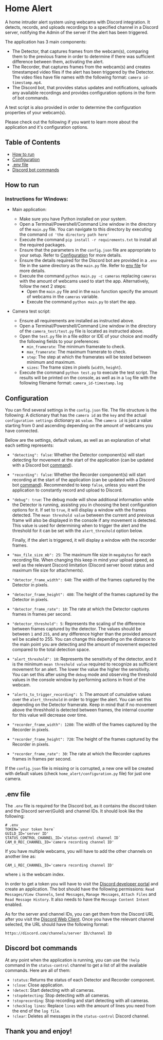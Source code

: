 # Home Alert
A home intruder alert system using webcams with Discord integration. It detects, records, and uploads recordings to a specified channel in a Discord server, notifying the Admin of the server if the alert has been triggered.

The application has 3 main components:
- The Detector, that captures frames from the webcam(s), comparing them to the previous frame in order to determine if there was sufficient difference between them, activating the alert.
- The Recorder, that captures frames from the webcam(s) and creates timestamped video files if the alert has been triggered by the Detector. The video files have file names with the following format: `camera id-timestamp.mp4`.
- The Discord bot, that provides status updates and notifications, uploads any available recordings and provides configuration options in the form of bot commands.

A test script is also provided in order to determine the configuration properties of your webcam(s).

Please check out the following if you want to learn more about the application and it's configuration options.

## Table of Contents
- [How to run](#how-to-run)
- [Configuration](#configuration)
- [.env file](#env-file)
- [Discord bot commands](#discord-bot-commands)


## How to run

### Instructions for Windows:
- Main application:
    - Make sure you have Python installed on your system.
    - Open a Terminal/Powershell/Command Line window in the directory of the `main.py` file. You can navigate to this directory by executing the command `cd 'the directory path here'`
    - Execute the command `pip install -r requirements.txt` to install all the required packages.
    - Ensure that the parameters in the `config.json` file are appropriate to your setup. Refer to [Configuration](#configuration) for more details.
    - Ensure the details required for the Discord bot are provided in a `.env` file in the same directory as the `main.py` file. Refer to [env file](#env-file) for more details.
    - Execute the command `python main.py -c cameras` replacing `cameras` with the amount of webcams used to start the app. Alternatively, follow the next 2 steps:
        - Open the `main.py` file and in the `main` function specify the amount of webcams in the `cameras` variable.
        - Execute the command `python main.py` to start the app.

- Camera test script:
    - Ensure all requirements are installed as instructed above.
    - Open a Terminal/Powershell/Command Line window in the directory of the `camera_test/test.py` file is located as instructed above.
    - Open the `test.py` file in a file editor or IDE of your choice and modify the following fields to your preferences:
        - `min_framerate`: The minimum framerate to check.
        - `max_framerate`: The maximum framerate to check.
        - `step`: The step at which the framerates will be tested between minimum and maximum.
        - `sizes`: The frame sizes in pixels (`width`, `height`).
    - Execute the command `python test.py` to execute the test script. The results will be printed on the console, as well as in a `log` file with the following filename format: `camera_id-timestamp.log`

## Configuration

You can find several settings in the `config.json` file. The file structure is the following: A dictionary that has the `camera id` as the `key` and the actual `configuration settings` dictionary as `value`. The `camera id` is just a value starting from 0 and ascending depending on the amount of webcams you have connected.

Bellow are the settings, default values, as well as an explanation of what each setting represents:

- `"detecting": false`: Whether the Detector component(s) will start detecting for movement at the start of the application (can be updated with a Discord bot [command](#discord-bot-commands)).
- `"recording": false`: Whether the Recorder component(s) will start recording at the start of the application (can be updated with a Discord bot [command](#discord-bot-commands)). Recommended to keep `false`, unless you want the application to constantly record and upload to Discord.
- `"debug": true`: The debug mode will show additional information while the Detector is running, assisting you in choosing the best configuration options for it. If set to `true`, it will display a window with the frames detected. The `mean threshold value` between the current and previous frame will also be displayed in the console if any movement is detected. This value is used for determining when to trigger the alert and the threshold for it can be set with the `alert_threshold` option below.

    Finally, if the alert is triggered, it will display a window with the recorder frames.
- `"max_file_size_mb": 25`: The maximum file size in `megabytes` for each recording file. When changing this keep in mind your upload speed, as well as the relevant Discord limitation (Discord server boost status and maximum file size for attachments).
- `"detector_frame_width": 640`: The width of the frames captured by the Detector in pixels.
- `"detector_frame_height": 480`: The height of the frames captured by the Detector in pixels.
- `"detector_frame_rate": 10`: The rate at which the Detector captures frames in frames per second.
- `"detector_threshold": 5`: Represents the scaling of the difference between frames captured by the detector. The values should be between `1` and `255`, and any difference higher than the provided amount wil be scaled to 255. You can change this depending on the distance to the main point you are detecting and the amount of movement expected compared to the total detection space.
- `"alert_threshold": 10`: Represents the sensitivity of the detector, and it is the minimum `mean threshold value` required to recognize as sufficient movement for an alert. The lower the value the higher the sensitivity. You can set this after using the `debug` mode and observing the threshold values in the console window by performing actions in front of the webcam.
- `"alerts_to_trigger_recording": 5`: The amount of cumulative values over the `alert_threshold` in order to trigger the alert. You can set this depending on the Detector framerate. Keep in mind that if no movement above the threshhold is detected between frames, the internal counter for this value will decrease over time.
- `"recorder_frame_width": 1280`: The width of the frames captured by the Recorder in pixels.
- `"recorder_frame_height": 720`: The height of the frames captured by the Recorder in pixels.
- `"recorder_frame_rate": 30`: The rate at which the Recorder captures frames in frames per second.

If the `config.json` file is missing or is corrupted, a new one will be created with default values (check `home_alert/configuration.py` file) for just one camera.

## .env file

The `.env` file is required for the Discord bot, as it contains the discord token and the Discord server(Guild) and channel IDs. It should look like the following:

    # .env
    TOKEN=`your token here`
    GUILD_ID='server ID'
    STATUS_CONTROL_CHANNEL_ID=`status-control channel ID`
    CAM_0_REC_CHANNEL_ID='camera recording channel ID'

If you have multiple webcams, you will have to add the other channels on another line as: 

`CAM_i_REC_CHANNEL_ID='camera recording channel ID'`

where `i` is the webcam index.

In order to get a token you will have to visit the [Discord developer portal](https://discord.com/developers/applications) and create an application. The bot should have the following permissions: `Read Messages/View Channels`, `Send Messages`, `Manage Messages`, `Attach Files` and `Read Message History`. It also needs to have the `Message Content Intent` enabled.

As for the server and channel IDs, you can get them from the Discord URL after you visit the [Discord Web Client](https://discord.com/app). Once you have the relevant channel selected, the URL should have the following format:

`https://discord.com/channels/server ID/channel ID`

## Discord bot commands

At any point when the application is running, you can use the `!help` command in the `status-control` channel to get a list of all the available commands. Here are all of them:

- `!status`: Returns the status of each Detector and Recorder component.
- `!close`: Close application.
- `!detect`: Start detecting with all cameras.
- `!stopdetecting`: Stop detecting with all cameras.
- `!stoprecording`: Stop recording and start detecting with all cameras.
- `!checklog lines`: Replace `lines` with the amount of lines you need from the end of the `log file`.
- `!clear`: Deletes all messages in the `status-control` Discord channel.


## Thank you and enjoy!